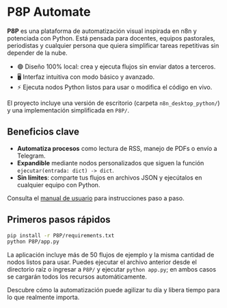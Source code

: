 # P8P Automate

**P8P** es una plataforma de automatización visual inspirada en n8n y potenciada con Python. Está pensada para docentes, equipos pastorales, periodistas y cualquier persona que quiera simplificar tareas repetitivas sin depender de la nube.

- 🟢 Diseño 100% local: crea y ejecuta flujos sin enviar datos a terceros.
- 🖥️ Interfaz intuitiva con modo básico y avanzado.
- ⚡ Ejecuta nodos Python listos para usar o modifica el código en vivo.

El proyecto incluye una versión de escritorio (carpeta `n8n_desktop_python/`) y una implementación simplificada en `P8P/`.

## Beneficios clave
- **Automatiza procesos** como lectura de RSS, manejo de PDFs o envío a Telegram.
- **Expandible** mediante nodos personalizados que siguen la función `ejecutar(entrada: dict) -> dict`.
- **Sin límites**: comparte tus flujos en archivos JSON y ejecútalos en cualquier equipo con Python.

Consulta el [manual de usuario](P8P/docs/MANUAL_USUARIO.md) para instrucciones paso a paso.

## Primeros pasos rápidos
```bash
pip install -r P8P/requirements.txt
python P8P/app.py
```

La aplicación incluye más de 50 flujos de ejemplo y la misma cantidad de nodos
listos para usar. Puedes ejecutar el archivo anterior desde el directorio raíz
o ingresar a `P8P/` y ejecutar `python app.py`; en ambos casos se cargarán todos
los recursos automáticamente.

Descubre cómo la automatización puede agilizar tu día y libera tiempo para lo que realmente importa.
